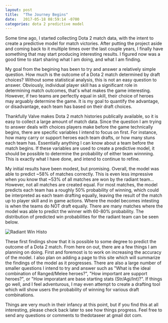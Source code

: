 ```yaml
---
layout: post
title:  "The Journey Begins"
date:   2017-05-18 08:59:14 -0700
categories: dota 2 predictive model
---
```

Some time ago, I started collecting Dota 2 match data, with the intent to create a predictive model for match victories. After putting the project aside and coming back to it multiple times over the last couple years, I finally have something that may start producing interesting results. I figured now was a good time to start sharing what I am doing, and what I am finding. 

My goal from the begining has been to try and answer a relatively simple question. How much is the outcome of a Dota 2 match determined by draft choices? Without some statistical analysis, this is not an easy question to answer. Obviously, individual player skill has a significant role in determining match outcomes, that's what makes the game interesting. However, if two teams are perfectly equal in skill, their choice of heroes may arguably determine the game. It is my goal to quantify the advantage, or disadvantage, each team has based on their draft choices.

Thankfully Valve makes Dota 2 match histories publically available, so it is easy to collect a large amount of match data. Since the question I am trying to answer deals with choices players make before the game technically begins, there are specific variables I intend to focus on first. For instance, how many carry or support heroes each team drafts, or how many stuns each team has. Essentially anything I can know about a team before the match begins. If these variables are used to create a predictive model, it should be possible to determine the probability of either team winnning. This is exactly what I have done, and intend to continue to refine.

My initial results have been modest, but promising. Overall, the model was able to predict ~58% of matches correctly. This is even less impressive when you know that ~53% of all matches are won by the radiant team... However, not all matches are created equal. For most matches, the model predicts each team has a roughly 50% probability of winning, which could be interpreted as each team drafting equally, leaving the result of the match up to player skill and in game actions. Where the model becomes intesting is when the teams do NOT draft equally. There are many matches where the model was able to predict the winner with 60-80% probability. The distribution of predicted win probabilities for the radiant team can be seen below.

![Radiant Win Histo](dotaseer.github.io/assets/radWinHisto_18May17.png)

These first findings show that it is possible to some degree to predict the outcome of a Dota 2 match. From here on out, there are a few things I am planning on doing. First and foremost is to work on increasing the accuracy of the model. I also plan on adding a page to this site which will summarize the findings of the model as it progresses. There are also a large number of smaller questions I intend to try and answer such as "What is the ideal combination of Ranged/Melee heroes?", "How important are support heroes?", or "How imporatant are base starting stats (Str/Agi/Int)?". If things go well, and I feel adventurous, I may even attempt to create a drafting tool which will show users the probability of winning for various draft combinations.

Things are very much in their infancy at this point, but if you find this at all interesting, please check back later to see how things progress. Feel free to send any questions or comments to thedotaseer at gmail dot com.


